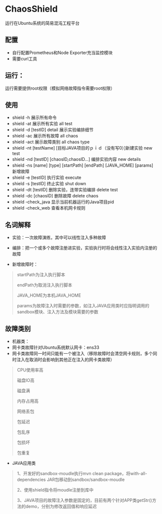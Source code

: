 # ChaosShield
运行在Ubuntu系统的简易混沌工程平台
## 配置
* 自行配置Prometheus和Node Exporter充当监控模块
* 需要curl工具
## 运行：
运行需要提供root权限（模拟网络故障指令需要root权限）
## 使用
*  shield -h 展示所有命令
*  shield -at 展示所有实验 all test
*  shield -d [testID] detail 展示实验编排细节
*  shield -ac 展示所有故障 all chaos
*  shield -act 展示故障类别 all chaos type
*  shield -nt [testName] [目标JAVA项目的ｐｉｄ（没有写0）]新建实验 new test
*  shield -nd [testID] [chaosID,chaosID...] 编排实验内容 new details
*  shield -ns [name] [type] [startPath] [endPath] [JAVA_HOME] [params]　新增故障
*  shield -e [testID] 执行实验 execute
*  shield -s [testID] 终止实验 shut down
*  shield -dt [testID] 删除实验，连带实验编排 delete test
*  shield -dc [chaosID] 删除故障 delete chaos
*  shield -check_java 显示当前机器运行的Java项目pid
*  shield -check_web 查看本机网卡规则
## 名词解释
* 实验：一次故障演练，其中可以线性注入多种故障

* 编排：把一个或多个故障注册进实验，实验执行时将会线性注入实验内注册的故障

* 新增故障时：
>startPath为注入执行脚本
>
>endPath为取消注入执行脚本
>
>JAVA_HOME为本机JAVA_HOME
>
>params为故障注入时需要的参数，如注入JAVA应用类时应指明调用的sandbox模块、注入方法及模块需要的参数

## 故障类别
* 机器类：
* 网卡类故障针对Ubuntu系统默认网卡：ens33
* 网卡类故障同一时间只能有一个被注入（移除故障时会清空网卡规则，多个同时注入在取消时会影响到其他正在注入的网卡类故障）
>CPU使用率高
>
>磁盘IO高
>
>磁盘满
>
>内存占用高
>
>网络丢包
>
>包延迟
>
>包乱序
>
>包损坏
>
>包重复
* JAVA应用类
>1、开发好的sandbox-moudle执行mvn clean package，将with-all-dependencies JAR包移动到sandbox/sandbox-moudle
>
>2、使用shield指令将moudle注册到库中
>
>3、JAVA项目的故障注入参数是固定的，目前有两个针对APP类getStr()方法的demo，分别为修改返回值和响应延迟



